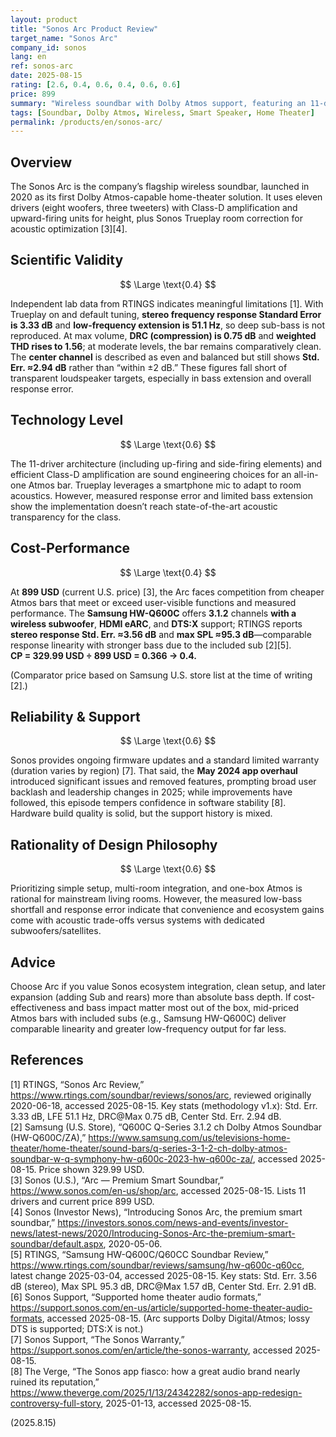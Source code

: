 ```yaml
---
layout: product
title: "Sonos Arc Product Review"
target_name: "Sonos Arc"
company_id: sonos
lang: en
ref: sonos-arc
date: 2025-08-15
rating: [2.6, 0.4, 0.6, 0.4, 0.6, 0.6]
price: 899
summary: "Wireless soundbar with Dolby Atmos support, featuring an 11-driver array and ecosystem integration. Third-party measurements show limited low-bass extension and non-trivial response error; cost-performance is challenged by cheaper Atmos bars with subs."
tags: [Soundbar, Dolby Atmos, Wireless, Smart Speaker, Home Theater]
permalink: /products/en/sonos-arc/
---
```


## Overview

The Sonos Arc is the company’s flagship wireless soundbar, launched in 2020 as its first Dolby Atmos-capable home-theater solution. It uses eleven drivers (eight woofers, three tweeters) with Class-D amplification and upward-firing units for height, plus Sonos Trueplay room correction for acoustic optimization [3][4].

## Scientific Validity

$$ \Large \text{0.4} $$

Independent lab data from RTINGS indicates meaningful limitations [1]. With Trueplay on and default tuning, **stereo frequency response Standard Error is 3.33 dB** and **low-frequency extension is 51.1 Hz**, so deep sub-bass is not reproduced. At max volume, **DRC (compression) is 0.75 dB** and **weighted THD rises to 1.56**; at moderate levels, the bar remains comparatively clean. The **center channel** is described as even and balanced but still shows **Std. Err. ≈2.94 dB** rather than “within ±2 dB.” These figures fall short of transparent loudspeaker targets, especially in bass extension and overall response error.

## Technology Level

$$ \Large \text{0.6} $$

The 11-driver architecture (including up-firing and side-firing elements) and efficient Class-D amplification are sound engineering choices for an all-in-one Atmos bar. Trueplay leverages a smartphone mic to adapt to room acoustics. However, measured response error and limited bass extension show the implementation doesn’t reach state-of-the-art acoustic transparency for the class.

## Cost-Performance

$$ \Large \text{0.4} $$

At **899 USD** (current U.S. price) [3], the Arc faces competition from cheaper Atmos bars that meet or exceed user-visible functions and measured performance. The **Samsung HW-Q600C** offers **3.1.2** channels **with a wireless subwoofer**, **HDMI eARC**, and **DTS:X** support; RTINGS reports **stereo response Std. Err. ≈3.56 dB** and **max SPL ≈95.3 dB**—comparable response linearity with stronger bass due to the included sub [2][5].  
**CP = 329.99 USD ÷ 899 USD = 0.366 → 0.4.**

(Comparator price based on Samsung U.S. store list at the time of writing [2].)

## Reliability & Support

$$ \Large \text{0.6} $$

Sonos provides ongoing firmware updates and a standard limited warranty (duration varies by region) [7]. That said, the **May 2024 app overhaul** introduced significant issues and removed features, prompting broad user backlash and leadership changes in 2025; while improvements have followed, this episode tempers confidence in software stability [8]. Hardware build quality is solid, but the support history is mixed.

## Rationality of Design Philosophy

$$ \Large \text{0.6} $$

Prioritizing simple setup, multi-room integration, and one-box Atmos is rational for mainstream living rooms. However, the measured low-bass shortfall and response error indicate that convenience and ecosystem gains come with acoustic trade-offs versus systems with dedicated subwoofers/satellites.

## Advice

Choose Arc if you value Sonos ecosystem integration, clean setup, and later expansion (adding Sub and rears) more than absolute bass depth. If cost-effectiveness and bass impact matter most out of the box, mid-priced Atmos bars with included subs (e.g., Samsung HW-Q600C) deliver comparable linearity and greater low-frequency output for far less.

## References

[1] RTINGS, “Sonos Arc Review,” https://www.rtings.com/soundbar/reviews/sonos/arc, reviewed originally 2020-06-18, accessed 2025-08-15. Key stats (methodology v1.x): Std. Err. 3.33 dB, LFE 51.1 Hz, DRC@Max 0.75 dB, Center Std. Err. 2.94 dB.  
[2] Samsung (U.S. Store), “Q600C Q-Series 3.1.2 ch Dolby Atmos Soundbar (HW-Q600C/ZA),” https://www.samsung.com/us/televisions-home-theater/home-theater/sound-bars/q-series-3-1-2-ch-dolby-atmos-soundbar-w-q-symphony-hw-q600c-2023-hw-q600c-za/, accessed 2025-08-15. Price shown 329.99 USD.  
[3] Sonos (U.S.), “Arc — Premium Smart Soundbar,” https://www.sonos.com/en-us/shop/arc, accessed 2025-08-15. Lists 11 drivers and current price 899 USD.  
[4] Sonos (Investor News), “Introducing Sonos Arc, the premium smart soundbar,” https://investors.sonos.com/news-and-events/investor-news/latest-news/2020/Introducing-Sonos-Arc-the-premium-smart-soundbar/default.aspx, 2020-05-06.  
[5] RTINGS, “Samsung HW-Q600C/Q60CC Soundbar Review,” https://www.rtings.com/soundbar/reviews/samsung/hw-q600c-q60cc, latest change 2025-03-04, accessed 2025-08-15. Key stats: Std. Err. 3.56 dB (stereo), Max SPL 95.3 dB, DRC@Max 1.57 dB, Center Std. Err. 2.91 dB.  
[6] Sonos Support, “Supported home theater audio formats,” https://support.sonos.com/en-us/article/supported-home-theater-audio-formats, accessed 2025-08-15. (Arc supports Dolby Digital/Atmos; lossy DTS is supported; DTS:X is not.)  
[7] Sonos Support, “The Sonos Warranty,” https://support.sonos.com/en/article/the-sonos-warranty, accessed 2025-08-15.  
[8] The Verge, “The Sonos app fiasco: how a great audio brand nearly ruined its reputation,” https://www.theverge.com/2025/1/13/24342282/sonos-app-redesign-controversy-full-story, 2025-01-13, accessed 2025-08-15.

(2025.8.15)

